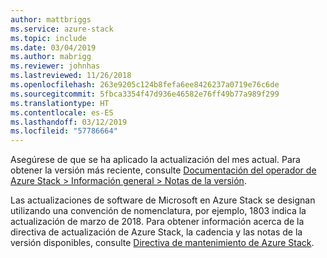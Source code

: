```yaml
---
author: mattbriggs
ms.service: azure-stack
ms.topic: include
ms.date: 03/04/2019
ms.author: mabrigg
ms.reviewer: johnhas
ms.lastreviewed: 11/26/2018
ms.openlocfilehash: 263e9205c124b8fefa6ee8426237a0719e76c6de
ms.sourcegitcommit: 5fbca3354f47d936e46582e76ff49b77a989f299
ms.translationtype: HT
ms.contentlocale: es-ES
ms.lasthandoff: 03/12/2019
ms.locfileid: "57786664"
---
```

Asegúrese de que se ha aplicado la actualización del mes actual. Para obtener la versión más reciente, consulte [Documentación del operador de Azure Stack > Información general > Notas de la versión](https://docs.microsoft.com/azure/azure-stack/).

Las actualizaciones de software de Microsoft en Azure Stack se designan utilizando una convención de nomenclatura, por ejemplo, 1803 indica la actualización de marzo de 2018. Para obtener información acerca de la directiva de actualización de Azure Stack, la cadencia y las notas de la versión disponibles, consulte [Directiva de mantenimiento de Azure Stack](https://docs.microsoft.com/azure/azure-stack/azure-stack-servicing-policy).